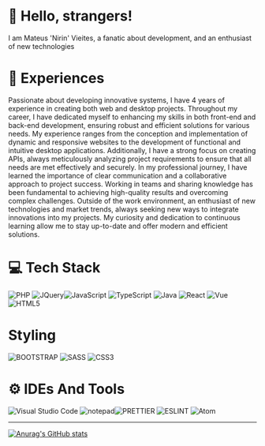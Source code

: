 # 👋 Hello, strangers!
I am Mateus 'Nirin' Vieites, a fanatic about development, and an enthusiast of new technologies

# 🚀 Experiences
Passionate about developing innovative systems, I have 4 years of experience in creating both web and desktop projects. Throughout my career, I have dedicated myself to enhancing my skills in both front-end and back-end development, ensuring robust and efficient solutions for various needs. My experience ranges from the conception and implementation of dynamic and responsive websites to the development of functional and intuitive desktop applications. Additionally, I have a strong focus on creating APIs, always meticulously analyzing project requirements to ensure that all needs are met effectively and securely.
In my professional journey, I have learned the importance of clear communication and a collaborative approach to project success. Working in teams and sharing knowledge has been fundamental to achieving high-quality results and overcoming complex challenges.
Outside of the work environment, an enthusiast of new technologies and market trends, always seeking new ways to integrate innovations into my projects. My curiosity and dedication to continuous learning allow me to stay up-to-date and offer modern and efficient solutions.

# 💻 Tech Stack
![PHP](https://img.shields.io/badge/PHP-777BB4?style=for-the-badge&logo=php&logoColor=white) ![JQuery](https://img.shields.io/badge/jQuery-0769AD?style=for-the-badge&logo=jquery&logoColor=white)![JavaScript](https://img.shields.io/badge/javascript-%23323330.svg?style=for-the-badge&logo=javascript&logoColor=%23F7DF1E)  ![TypeScript](https://img.shields.io/badge/typescript-%23007ACC.svg?style=for-the-badge&logo=typescript&logoColor=white) ![Java](https://img.shields.io/badge/java-%23ED8B00.svg?style=for-the-badge&logo=openjdk&logoColor=white) ![React](https://img.shields.io/badge/-ReactJs-61DAFB?logo=react&logoColor=white&style=for-the-badge) ![Vue](https://img.shields.io/badge/Vue.js-35495E?style=for-the-badge&logo=vuedotjs&logoColor=4FC08D) ![HTML5](https://img.shields.io/badge/html5-%23E34F26.svg?style=for-the-badge&logo=html5&logoColor=white) 

# Styling
![BOOTSTRAP](https://img.shields.io/badge/Bootstrap-563D7C?style=for-the-badge&logo=bootstrap&logoColor=white) ![SASS](https://img.shields.io/badge/Sass-CC6699?style=for-the-badge&logo=sass&logoColor=white) ![CSS3](https://img.shields.io/badge/css3-%231572B6.svg?style=for-the-badge&logo=css3&logoColor=white) 

# ⚙ IDEs And Tools
![Visual Studio Code](https://img.shields.io/badge/Visual_Studio_Code-0078D4?style=for-the-badge&logo=visual%20studio%20code&logoColor=white) ![notepad](https://img.shields.io/badge/Notepad++-90E59A.svg?style=for-the-badge&logo=notepad%2B%2B&logoColor=black)![PRETTIER](https://img.shields.io/badge/prettier-1A2C34?style=for-the-badge&logo=prettier&logoColor=F7BA3E) ![ESLINT](https://img.shields.io/badge/eslint-3A33D1?style=for-the-badge&logo=eslint&logoColor=white) ![Atom](https://img.shields.io/badge/Atom-66595C?style=for-the-badge&logo=Atom&logoColor=white) 

---
[![Anurag's GitHub stats](https://github-readme-stats.vercel.app/api?username=mateusvieites)](https://github.com/anuraghazra/github-readme-stats)
